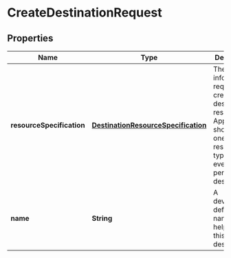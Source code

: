 
# CreateDestinationRequest

## Properties
Name | Type | Description | Notes
------------ | ------------- | ------------- | -------------
**resourceSpecification** | [**DestinationResourceSpecification**](DestinationResourceSpecification.md) | The information required to create a destination resource. Applications should use one resource type (sqs or eventBridge) per destination. | 
**name** | **String** | A developer-defined name to help identify this destination. | 



